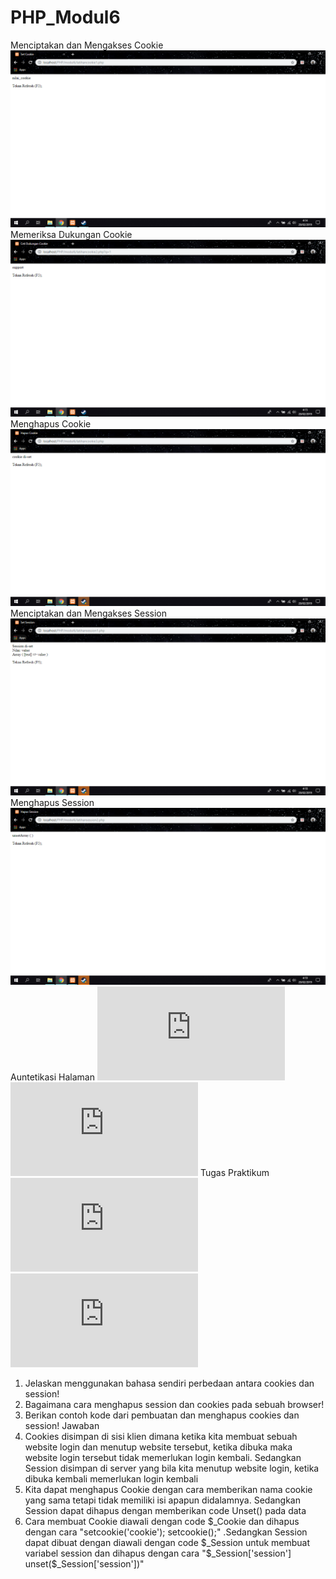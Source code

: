 # PHP_Modul6
Menciptakan dan Mengakses Cookie
![alt text](https://github.com/DemsiRakhi/PHP_Modul6/blob/master/Modul6/SSLatihanCookie1.PNG)
Memeriksa Dukungan Cookie
![alt text](https://github.com/DemsiRakhi/PHP_Modul6/blob/master/Modul6/SSLatihanCookie2.PNG)
Menghapus Cookie
![alt text](https://github.com/DemsiRakhi/PHP_Modul6/blob/master/Modul6/SSLatihanCookie3.PNG)
Menciptakan dan Mengakses Session
![alt text](https://github.com/DemsiRakhi/PHP_Modul6/blob/master/Modul6/SSLatihanSession1.PNG)
Menghapus Session
![alt text](https://github.com/DemsiRakhi/PHP_Modul6/blob/master/Modul6/SSLatihanSession2.PNG)
Auntetikasi Halaman
![alt text](https://github.com/DemsiRakhi/PHP_Modul6/blob/master/Modul6/autentikasi_cookie/index.php)
![alt text](https://github.com/DemsiRakhi/PHP_Modul6/blob/master/Modul6/autentikasi_cookie/auth.php)
Tugas Praktikum
![alt text](https://github.com/DemsiRakhi/PHP_Modul6/blob/master/Modul6/tugaspraktikum/tugaspraktikum.php)
![alt text](https://github.com/DemsiRakhi/PHP_Modul6/blob/master/Modul6/tugaspraktikum/tugaspraktikum1.php)

1. Jelaskan menggunakan bahasa sendiri perbedaan antara cookies dan session!
2. Bagaimana cara menghapus session dan cookies pada sebuah browser! 
3. Berikan contoh kode dari pembuatan dan menghapus cookies dan session!
Jawaban
1. Cookies disimpan di sisi klien dimana ketika kita membuat sebuah website login dan menutup website tersebut, ketika dibuka maka website login tersebut tidak memerlukan login kembali. Sedangkan Session disimpan di server yang bila kita menutup website login, ketika dibuka kembali memerlukan login kembali
2. Kita dapat menghapus Cookie dengan cara memberikan nama cookie yang sama tetapi tidak memiliki isi apapun didalamnya. Sedangkan Session dapat dihapus dengan memberikan code Unset() pada data
3. Cara membuat Cookie diawali dengan code $_Cookie dan dihapus dengan cara "setcookie('cookie'); setcookie();" .Sedangkan Session dapat dibuat dengan diawali dengan code $_Session untuk membuat variabel session dan dihapus dengan cara "$_Session['session'] unset($_Session['session'])"

